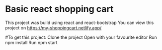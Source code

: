 # Basic react shopping cart
This project was build using react and react-bootstrap
You can view this project on https://my-shoppingcart.netlify.app/

#To get this project:
Clone the project
Open with your favourite editor
Run npm install
Run npm start